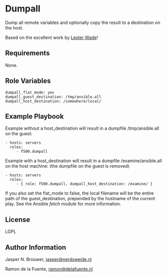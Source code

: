 Dumpall
========

Dump all remote variables and optionally copy the result to a destination on the host.

Based on the excellent work by [Lester Wade](https://coderwall.com/p/13lh6w)!

Requirements
------------

None.

Role Variables
--------------

    dumpall_flat_mode: yes
    dumpall_guest_destination: /tmp/ansible.all
    dumpall_host_destination: /somewhere/local/

Example Playbook
-------------------------

Example without a host_destination will result in a dumpfile /tmp/ansible.all on the guest:

    - hosts: servers
      roles:
         - f500.dumpall

Example with a host_destination will result in a dumpfile /examine/ansible.all on the host machine:
(the dumpfile on the guest is removed)

    - hosts: servers
      roles:
         - { role: f500.dumpall, dumpall_host_destination: /examine/ }

If you also set the flat_mode to false, the local filename will be the entire path of the guest_destination,
prepended by the hostname of the current play. See the Ansible _fetch_ module for more information.

License
-------

LGPL

Author Information
------------------

Jasper N. Brouwer, jasper@nerdsweide.nl

Ramon de la Fuente, ramon@delafuente.nl
